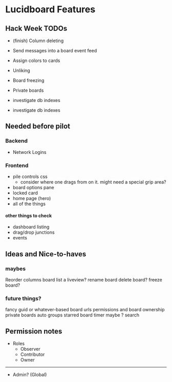 Lucidboard Features
===================

## Hack Week TODOs

- (finish) Column deleting

- Send messages into a board event feed
- Assign colors to cards
- Unliking
- Board freezing
- Private boards

- investigate db indexes

- investigate db indexes

## Needed before pilot

### Backend

* Network Logins

### Frontend

* pile controls css
  * consider where one drags from on it. might need a special grip area?
* board options pane
* locked card
* home page (hero)
* all of the things

#### other things to check

* dashboard listing
* drag/drop junctions
* events

## Ideas and Nice-to-haves


### maybes

Reorder columns
board list a liveview?
rename board
delete board?
freeze board?


### future things?

fancy guid or whatever-based board urls
permissions and board ownership
private boards
auto groups
starred board
timer maybe ?
search

## Permission notes

- Roles
  - Observer
  - Contributor
  - Owner
---------------------------
  - Admin? (Global)

